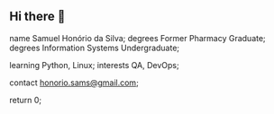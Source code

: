 ## Hi there 👋

name Samuel Honório da Silva;
    degrees Former Pharmacy Graduate;
    degrees Information Systems Undergraduate;

learning Python, Linux;
    interests QA, DevOps;

contact honorio.sams@gmail.com; 

return 0;
